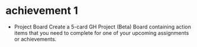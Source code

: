 # achievement 1
 - Project Board
Create a 5-card GH Project (Beta) Board containing action items that you need to complete for one of your upcoming assignments or achievements.
